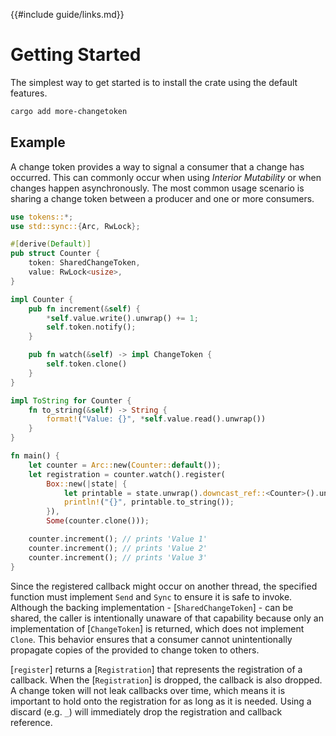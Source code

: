 {{#include guide/links.md}}

# Getting Started

The simplest way to get started is to install the crate using the default features.

```bash
cargo add more-changetoken
```

## Example

A change token provides a way to signal a consumer that a change has occurred. This can commonly occur when using _Interior Mutability_ or when changes happen asynchronously. The most common usage scenario is sharing a change token between a producer and one or more consumers.

```rust
use tokens::*;
use std::sync::{Arc, RwLock};

#[derive(Default)]
pub struct Counter {
    token: SharedChangeToken,
    value: RwLock<usize>,
}

impl Counter {
    pub fn increment(&self) {
        *self.value.write().unwrap() += 1;
        self.token.notify();
    }

    pub fn watch(&self) -> impl ChangeToken {
        self.token.clone()
    }
}

impl ToString for Counter {
    fn to_string(&self) -> String {
        format!("Value: {}", *self.value.read().unwrap())
    }
}

fn main() {
    let counter = Arc::new(Counter::default());
    let registration = counter.watch().register(
        Box::new(|state| {
            let printable = state.unwrap().downcast_ref::<Counter>().unwrap();
            println!("{}", printable.to_string());
        }),
        Some(counter.clone()));

    counter.increment(); // prints 'Value 1'
    counter.increment(); // prints 'Value 2'
    counter.increment(); // prints 'Value 3'
}
```

Since the registered callback might occur on another thread, the specified function must implement `Send` and `Sync` to ensure it is safe to invoke. Although the backing implementation - [`SharedChangeToken`] - can be shared, the caller is intentionally unaware of that capability because only an implementation of [`ChangeToken`] is returned, which does not implement `Clone`. This behavior ensures that a consumer cannot unintentionally propagate copies of the provided to change token to others.

[`register`] returns a [`Registration`] that represents the registration of a callback. When the [`Registration`] is dropped, the callback is also dropped. A change token will not leak callbacks over time, which means it is important to hold onto the registration for as long as it is needed. Using a discard (e.g. `_`) will immediately drop the registration and callback reference.